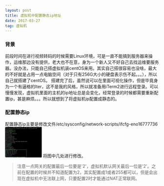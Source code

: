 ```yaml
---
layout: post
title: 虚拟机中配置静态ip地址
date: 2017-03-27
tag: 虚拟机
---
```

### 背景
前段时间在进行视频转码的时候需要Linux环境，可是一直不能搞到服务器来操作，运维那边没有提供，老大也不在意，身为一个新人又不好自己去找运维要服务器。没办法，只能自己搭虚拟机装centOS来用。其实自己搭很容易也没啥，最大的不好就是占用一点电脑空间（对于只有256G大小的硬盘表示伤不起。。。），所以自己就搭建了centOS。
搭建完了后，虽然说可以在里面可视化操作，但是毕竟身为一个有逼格的Iter，这不是我的风格，所以就准备用iTerm2进行远程登录。可以慢慢发现，虚拟机里面的主机的ip地址总是会变化，经常登录的时候都需要重新配置ip，甚是麻烦。。。所以就想到了将虚拟机ip配置成静态的。

### 配置静态ip
配置静态ip主要是修改文件/etc/sysconfig/network-scripts/ifcfg-eno16777736
![配置静态ip](/images/posts/articles/2017-03-28/001.jpg)
将图中几处进行修改。
> 注意一点网关的配置最后一位要是'2'，虚拟机默认网关最后一位是'2'。之前在配置的时候并不知道配置为2，其实配置成1或者255都可以，但是会出现在虚拟机中无法联上网，只要配置2时才能通过NAT正常联网。